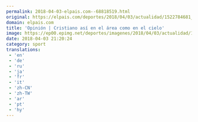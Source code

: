 ```yaml
---
permalink: 2018-04-03-elpais.com--68818519.html
original: https://elpais.com/deportes/2018/04/03/actualidad/1522784681_643164.html#?ref=rss&format=simple&link=link
domain: elpais.com
title: 'Opinión | Cristiano así en el área como en el cielo'
image: https://ep00.epimg.net/deportes/imagenes/2018/04/03/actualidad/1522784681_643164_1522787436_rrss_normal.jpg
date: 2018-04-03 21:20:24
category: sport
translations: 
 - 'en'
 - 'de'
 - 'ru'
 - 'ja'
 - 'fr'
 - 'it'
 - 'zh-CN'
 - 'zh-TW'
 - 'ar'
 - 'pt'
 - 'hy'
---
```


